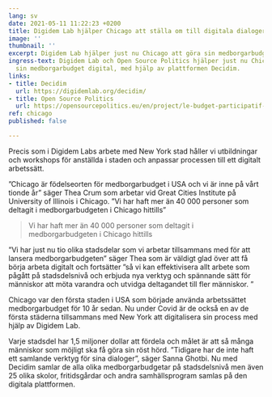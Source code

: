 ```yaml
---
lang: sv
date: 2021-05-11 11:22:23 +0200
title: Digidem Lab hjälper Chicago att ställa om till digitala dialoger
image: ''
thumbnail: ''
excerpt: Digidem Lab hjälper just nu Chicago att göra sin medborgarbudget digital.
ingress-text: Digidem Lab och Open Source Politics hjälper just nu Chicago att göra
  sin medborgarbudget digital, med hjälp av plattformen Decidim.
links:
- title: Decidim
  url: https://digidemlab.org/decidim/
- title: Open Source Politics
  url: https://opensourcepolitics.eu/en/project/le-budget-participatif-de-chicago/
ref: chicago
published: false

---
```

Precis som i Digidem Labs arbete med New York stad håller vi utbildningar och workshops för anställda i staden och anpassar processen till ett digitalt arbetssätt.

”Chicago är födelseorten för medborgarbudget i USA och vi är inne på vårt tionde år” säger Thea Crum som arbetar vid Great Cities Institute på University of Illinois i Chicago. ”Vi har haft mer än 40 000 personer som deltagit i medborgarbudgeten i Chicago hittills”

> Vi har haft mer än 40 000 personer som deltagit i medborgarbudgeten i Chicago hittills

”Vi har just nu tio olika stadsdelar som vi arbetar tillsammans med för att lansera medborgarbudgeten” säger Thea som är väldigt glad över att få börja arbeta digitalt och fortsätter ”så vi kan effektivisera allt arbete som pågått på stadsdelsnivå och erbjuda nya verktyg och spännande sätt för människor att möta varandra och utvidga deltagandet till fler människor. ”

Chicago var den första staden i USA som började använda arbetssättet medborgarbudget för 10 år sedan. Nu under Covid är de också en av de första städerna tillsammans med New York att digitalisera sin process med hjälp av Digidem Lab.

Varje stadsdel har 1,5 miljoner dollar att fördela och målet är att så många människor som möjligt ska få göra sin röst hörd. ”Tidigare har de inte haft ett samlande verktyg för sina dialoger”, säger Sanna Ghotbi. Nu med Decidim samlar de alla olika medborgarbudgetar på stadsdelsnivå men även 25 olika skolor, fritidsgårdar och andra samhällsprogram samlas på den digitala plattformen.